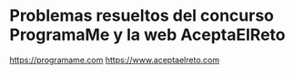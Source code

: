 # Problemas resueltos del concurso ProgramaMe y la web AceptaElReto
https://programame.com
https://www.aceptaelreto.com
